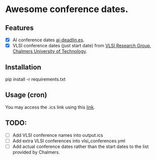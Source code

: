 # Awesome conference dates.

## Features
- [x] AI conference dates [ai-deadlin.es](https://aideadlin.es/calendar/?sub=ML).
- [x] VLSI conference dates (just start date) from [VLSI Research Group, Chalmers University of Technology](https://www.cse.chalmers.se/research/group/vlsi/conference/).

## Installation
pip install -r requirements.txt

## Usage (cron)
You may access the .ics link using this [link](https://raw.githubusercontent.com/luarss/awesome-conference-dates/main/output.ics).

## TODO:
- [ ] Add VLSI conference names into output.ics
- [ ] Add extra VLSI conferences into vlsi_conferences.yml  
- [ ] Add actual conference dates rather than the start dates to the list provided by Chalmers. 
